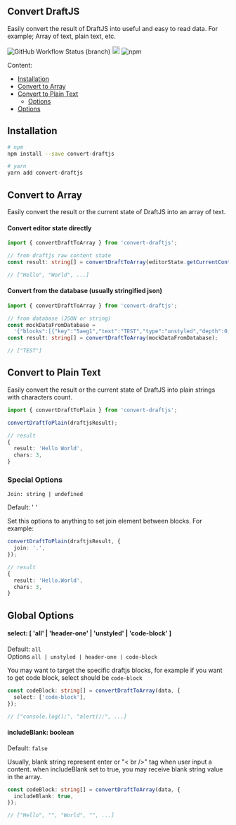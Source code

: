 ## Convert DraftJS

Easily convert the result of DraftJS into useful and easy to read data.
For example; Array of text, plain text, etc.

<p>
<img alt="GitHub Workflow Status (branch)" src="https://img.shields.io/github/workflow/status/resqiar/convert-draftjs/CI/main">
<img src="https://badge.fury.io/js/convert-draftjs.svg" alt="npm version" height="18">
<img alt="npm" src="https://img.shields.io/npm/dw/convert-draftjs">
</p>

Content:

- [Installation](#installation)
- [Convert to Array](#convert-to-array)
- [Convert to Plain Text](#convert-to-plain-text)
  - [Options](#special-options)
- [Options](#options)

## Installation

```bash
# npm
npm install --save convert-draftjs

# yarn
yarn add convert-draftjs
```

## Convert to Array

Easily convert the result or the current state of DraftJS into an array of text.

#### Convert editor state directly

```typescript
import { convertDraftToArray } from 'convert-draftjs';

// from draftjs raw content state
const result: string[] = convertDraftToArray(editorState.getCurrentContent());

// ["Hello", "World", ...]
```

#### Convert from the database (usually stringified json)

```typescript
import { convertDraftToArray } from 'convert-draftjs';

// from database (JSON or string)
const mockDataFromDatabase =
  '{"blocks":[{"key":"5aeg1","text":"TEST","type":"unstyled","depth":0,"inlineStyleRanges":[],"entityRanges":[],"data":{}}]}';
const result: string[] = convertDraftToArray(mockDataFromDatabase);

// ["TEST"]
```

## Convert to Plain Text

Easily convert the result or the current state of DraftJS into plain strings with characters count.

```ts
import { convertDraftToPlain } from 'convert-draftjs';

convertDraftToPlain(draftjsResult);

// result
{
  result: 'Hello World',
  chars: 3,
}
```

### Special Options

`Join: string | undefined`

Default: ' '

Set this options to anything to set join element between blocks. For example:

```ts
convertDraftToPlain(draftjsResult, {
  join: '.',
});

// result
{
  result: 'Hello.World',
  chars: 3,
}
```

## Global Options

#### select: [ 'all' | 'header-one' | 'unstyled' | 'code-block' ]

Default: `all` <br />
Options `all | unstyled | header-one | code-block`

You may want to target the specific draftjs blocks, for example if you want to get code block, select should be `code-block`

```ts
const codeBlock: string[] = convertDraftToArray(data, {
  select: ['code-block'],
});

// ["console.log();", "alert();", ...]
```

#### includeBlank: boolean

Default: `false`

Usually, blank string represent enter or "< br />" tag when user input a content. when includeBlank set to true, you may receive blank string value in the array.

```ts
const codeBlock: string[] = convertDraftToArray(data, {
  includeBlank: true,
});

// ["Hello", "", "World", "", ...]
```

